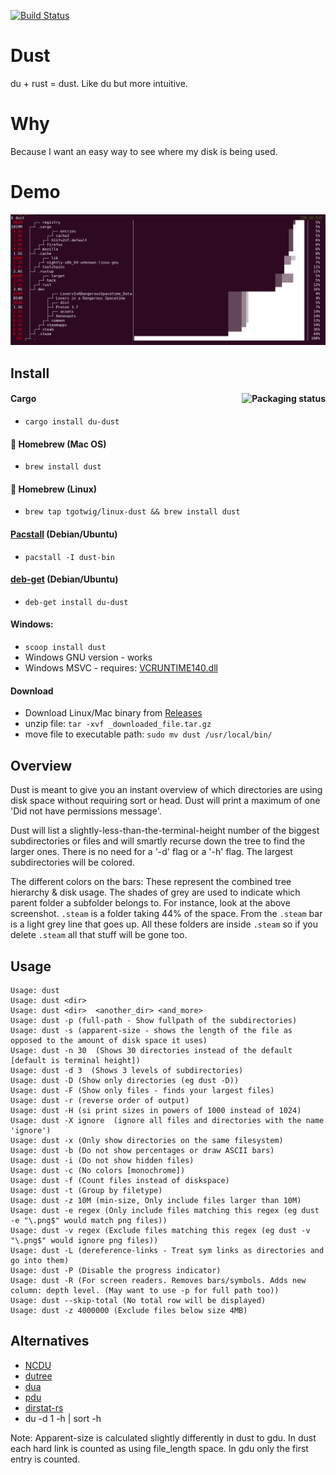 [![Build Status](https://github.com/bootandy/dust/actions/workflows/CICD.yml/badge.svg)](https://github.com/bootandy/dust/actions)


# Dust

du + rust = dust. Like du but more intuitive.

# Why

Because I want an easy way to see where my disk is being used.

# Demo

![Example](media/snap.png)

## Install

#### Cargo <a href="https://repology.org/project/du-dust/versions"><img src="https://repology.org/badge/vertical-allrepos/du-dust.svg" alt="Packaging status" align="right"></a>

- `cargo install du-dust`

#### 🍺 Homebrew (Mac OS)

- `brew install dust`

#### 🍺 Homebrew (Linux)

- `brew tap tgotwig/linux-dust && brew install dust`

#### [Pacstall](https://github.com/pacstall/pacstall) (Debian/Ubuntu)

- `pacstall -I dust-bin`

#### [deb-get](https://github.com/wimpysworld/deb-get) (Debian/Ubuntu)

- `deb-get install du-dust`

#### Windows:

- `scoop install dust`
- Windows GNU version - works
- Windows MSVC - requires: [VCRUNTIME140.dll](https://docs.microsoft.com/en-gb/cpp/windows/latest-supported-vc-redist?view=msvc-170)

#### Download

- Download Linux/Mac binary from [Releases](https://github.com/bootandy/dust/releases)
- unzip file: `tar -xvf _downloaded_file.tar.gz`
- move file to executable path: `sudo mv dust /usr/local/bin/`

## Overview

Dust is meant to give you an instant overview of which directories are using disk space without requiring sort or head. Dust will print a maximum of one 'Did not have permissions message'.

Dust will list a slightly-less-than-the-terminal-height number of the biggest subdirectories or files and will smartly recurse down the tree to find the larger ones. There is no need for a '-d' flag or a '-h' flag. The largest subdirectories will be colored.

The different colors on the bars: These represent the combined tree hierarchy & disk usage. The shades of grey are used to indicate which parent folder a subfolder belongs to. For instance, look at the above screenshot. `.steam` is a folder taking 44% of the space. From the `.steam` bar is a light grey line that goes up. All these folders are inside `.steam` so if you delete `.steam` all that stuff will be gone too.

## Usage

```
Usage: dust
Usage: dust <dir>
Usage: dust <dir>  <another_dir> <and_more>
Usage: dust -p (full-path - Show fullpath of the subdirectories)
Usage: dust -s (apparent-size - shows the length of the file as opposed to the amount of disk space it uses)
Usage: dust -n 30  (Shows 30 directories instead of the default [default is terminal height])
Usage: dust -d 3  (Shows 3 levels of subdirectories)
Usage: dust -D (Show only directories (eg dust -D))
Usage: dust -F (Show only files - finds your largest files)
Usage: dust -r (reverse order of output)
Usage: dust -H (si print sizes in powers of 1000 instead of 1024)
Usage: dust -X ignore  (ignore all files and directories with the name 'ignore')
Usage: dust -x (Only show directories on the same filesystem)
Usage: dust -b (Do not show percentages or draw ASCII bars)
Usage: dust -i (Do not show hidden files)
Usage: dust -c (No colors [monochrome])
Usage: dust -f (Count files instead of diskspace)
Usage: dust -t (Group by filetype)
Usage: dust -z 10M (min-size, Only include files larger than 10M)
Usage: dust -e regex (Only include files matching this regex (eg dust -e "\.png$" would match png files))
Usage: dust -v regex (Exclude files matching this regex (eg dust -v "\.png$" would ignore png files))
Usage: dust -L (dereference-links - Treat sym links as directories and go into them)
Usage: dust -P (Disable the progress indicator)
Usage: dust -R (For screen readers. Removes bars/symbols. Adds new column: depth level. (May want to use -p for full path too))
Usage: dust --skip-total (No total row will be displayed)
Usage: dust -z 4000000 (Exclude files below size 4MB)

```

## Alternatives

- [NCDU](https://dev.yorhel.nl/ncdu)
- [dutree](https://github.com/nachoparker/dutree)
- [dua](https://github.com/Byron/dua-cli/)
- [pdu](https://github.com/KSXGitHub/parallel-disk-usage)
- [dirstat-rs](https://github.com/scullionw/dirstat-rs)
- du -d 1 -h | sort -h

Note: Apparent-size is calculated slightly differently in dust to gdu. In dust each hard link is counted as using file_length space. In gdu only the first entry is counted.
